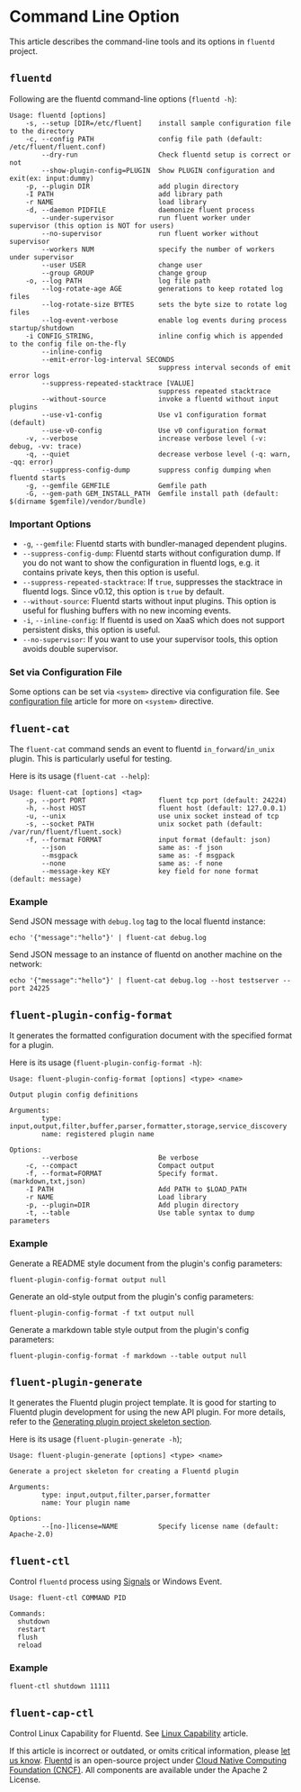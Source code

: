# Command Line Option

This article describes the command-line tools and its options in `fluentd` project.

## `fluentd`

Following are the fluentd command-line options \(`fluentd -h`\):

```text
Usage: fluentd [options]
    -s, --setup [DIR=/etc/fluent]    install sample configuration file to the directory
    -c, --config PATH                config file path (default: /etc/fluent/fluent.conf)
        --dry-run                    Check fluentd setup is correct or not
        --show-plugin-config=PLUGIN  Show PLUGIN configuration and exit(ex: input:dummy)
    -p, --plugin DIR                 add plugin directory
    -I PATH                          add library path
    -r NAME                          load library
    -d, --daemon PIDFILE             daemonize fluent process
        --under-supervisor           run fluent worker under supervisor (this option is NOT for users)
        --no-supervisor              run fluent worker without supervisor
        --workers NUM                specify the number of workers under supervisor
        --user USER                  change user
        --group GROUP                change group
    -o, --log PATH                   log file path
        --log-rotate-age AGE         generations to keep rotated log files
        --log-rotate-size BYTES      sets the byte size to rotate log files
        --log-event-verbose          enable log events during process startup/shutdown
    -i CONFIG_STRING,                inline config which is appended to the config file on-the-fly
        --inline-config
        --emit-error-log-interval SECONDS
                                     suppress interval seconds of emit error logs
        --suppress-repeated-stacktrace [VALUE]
                                     suppress repeated stacktrace
        --without-source             invoke a fluentd without input plugins
        --use-v1-config              Use v1 configuration format (default)
        --use-v0-config              Use v0 configuration format
    -v, --verbose                    increase verbose level (-v: debug, -vv: trace)
    -q, --quiet                      decrease verbose level (-q: warn, -qq: error)
        --suppress-config-dump       suppress config dumping when fluentd starts
    -g, --gemfile GEMFILE            Gemfile path
    -G, --gem-path GEM_INSTALL_PATH  Gemfile install path (default: $(dirname $gemfile)/vendor/bundle)
```

### Important Options

* `-g`, `--gemfile`: Fluentd starts with bundler-managed dependent plugins.
* `--suppress-config-dump`: Fluentd starts without configuration dump. If you do not want to show the configuration in fluentd logs, e.g. it contains private keys, then this option is useful.
* `--suppress-repeated-stacktrace`: If `true`, suppresses the stacktrace in fluentd logs. Since v0.12, this option is `true` by default.
* `--without-source`: Fluentd starts without input plugins. This option is useful for flushing buffers with no new incoming events.
* `-i`, `--inline-config`: If fluentd is used on XaaS which does not support persistent disks, this option is useful.
* `--no-supervisor`: If you want to use your supervisor tools, this option avoids double supervisor.

### Set via Configuration File

Some options can be set via `<system>` directive via configuration file. See [configuration file](../configuration/config-file.md) article for more on `<system>` directive.

## `fluent-cat`

The `fluent-cat` command sends an event to fluentd `in_forward`/`in_unix` plugin. This is particularly useful for testing.

Here is its usage \(`fluent-cat --help`\):

```text
Usage: fluent-cat [options] <tag>
    -p, --port PORT                  fluent tcp port (default: 24224)
    -h, --host HOST                  fluent host (default: 127.0.0.1)
    -u, --unix                       use unix socket instead of tcp
    -s, --socket PATH                unix socket path (default: /var/run/fluent/fluent.sock)
    -f, --format FORMAT              input format (default: json)
        --json                       same as: -f json
        --msgpack                    same as: -f msgpack
        --none                       same as: -f none
        --message-key KEY            key field for none format (default: message)
```

### Example

Send JSON message with `debug.log` tag to the local fluentd instance:

```text
echo '{"message":"hello"}' | fluent-cat debug.log
```

Send JSON message to an instance of fluentd on another machine on the network:

```text
echo '{"message":"hello"}' | fluent-cat debug.log --host testserver --port 24225
```

## `fluent-plugin-config-format`

It generates the formatted configuration document with the specified format for a plugin.

Here is its usage \(`fluent-plugin-config-format -h`\):

```text
Usage: fluent-plugin-config-format [options] <type> <name>

Output plugin config definitions

Arguments:
        type: input,output,filter,buffer,parser,formatter,storage,service_discovery
        name: registered plugin name

Options:
        --verbose                    Be verbose
    -c, --compact                    Compact output
    -f, --format=FORMAT              Specify format. (markdown,txt,json)
    -I PATH                          Add PATH to $LOAD_PATH
    -r NAME                          Load library
    -p, --plugin=DIR                 Add plugin directory
    -t, --table                      Use table syntax to dump parameters
```

### Example

Generate a README style document from the plugin's config parameters:

```text
fluent-plugin-config-format output null
```

Generate an old-style output from the plugin's config parameters:

```text
fluent-plugin-config-format -f txt output null
```

Generate a markdown table style output from the plugin's config parameters:

```text
fluent-plugin-config-format -f markdown --table output null
```

## `fluent-plugin-generate`

It generates the Fluentd plugin project template. It is good for starting to Fluentd plugin development for using the new API plugin. For more details, refer to the [Generating plugin project skeleton section](../plugin-development/#generating-plugin-project-skeleton).

Here is its usage \(`fluent-plugin-generate -h`\);

```text
Usage: fluent-plugin-generate [options] <type> <name>

Generate a project skeleton for creating a Fluentd plugin

Arguments:
        type: input,output,filter,parser,formatter
        name: Your plugin name

Options:
        --[no-]license=NAME          Specify license name (default: Apache-2.0)
```

## `fluent-ctl`

Control `fluentd` process using [Signals](signals.md) or Windows Event.

```text
Usage: fluent-ctl COMMAND PID

Commands:
  shutdown
  restart
  flush
  reload
```

### Example

```text
fluent-ctl shutdown 11111
```

## `fluent-cap-ctl`

Control Linux Capability for Fluentd. See [Linux Capability](linux-capability.md) article.

If this article is incorrect or outdated, or omits critical information, please [let us know](https://github.com/fluent/fluentd-docs-gitbook/issues?state=open). [Fluentd](http://www.fluentd.org/) is an open-source project under [Cloud Native Computing Foundation \(CNCF\)](https://cncf.io/). All components are available under the Apache 2 License.

